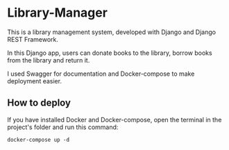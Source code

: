# Library-Manager

This is a library management system, developed with Django and Django REST Framework. 

In this Django app, users can donate books to the library, borrow books from the library and return it.

I used Swagger for documentation and Docker-compose to make deployment easier.

## How to deploy 

If you have installed Docker and Docker-compose, open the terminal in the project's folder and run this command:

`docker-compose up -d`
